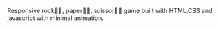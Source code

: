 Responsive rock👊🏽, paper🖐🏽, scissor✌🏽 game built with HTML,CSS and javascript with minimal animation.
